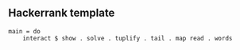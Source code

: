 ## Hackerrank template
```
main = do
    interact $ show . solve . tuplify . tail . map read . words
```
